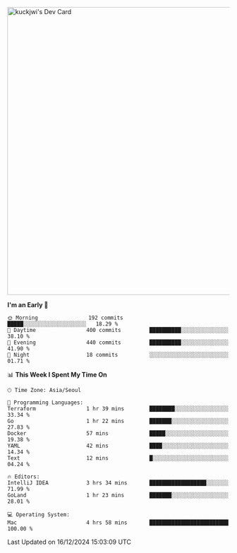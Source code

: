 <a href="https://app.daily.dev/kuckhwancho"><img src="https://api.daily.dev/devcards/v2/efef39c8028947428b3c0b486b9cd9b6.png?r=iz2&type=wide" width="652" alt="kuckjwi's Dev Card"/></a>

<!--START_SECTION:waka-->
**I'm an Early 🐤** 

```text
🌞 Morning                192 commits         █████░░░░░░░░░░░░░░░░░░░░   18.29 % 
🌆 Daytime                400 commits         ██████████░░░░░░░░░░░░░░░   38.10 % 
🌃 Evening                440 commits         ██████████░░░░░░░░░░░░░░░   41.90 % 
🌙 Night                  18 commits          ░░░░░░░░░░░░░░░░░░░░░░░░░   01.71 % 
```


📊 **This Week I Spent My Time On** 

```text
🕑︎ Time Zone: Asia/Seoul

💬 Programming Languages: 
Terraform                1 hr 39 mins        ████████░░░░░░░░░░░░░░░░░   33.34 % 
Go                       1 hr 22 mins        ███████░░░░░░░░░░░░░░░░░░   27.83 % 
Docker                   57 mins             █████░░░░░░░░░░░░░░░░░░░░   19.38 % 
YAML                     42 mins             ████░░░░░░░░░░░░░░░░░░░░░   14.34 % 
Text                     12 mins             █░░░░░░░░░░░░░░░░░░░░░░░░   04.24 % 

🔥 Editors: 
IntelliJ IDEA            3 hrs 34 mins       ██████████████████░░░░░░░   71.99 % 
GoLand                   1 hr 23 mins        ███████░░░░░░░░░░░░░░░░░░   28.01 % 

💻 Operating System: 
Mac                      4 hrs 58 mins       █████████████████████████   100.00 % 
```


 Last Updated on 16/12/2024 15:03:09 UTC
<!--END_SECTION:waka-->
